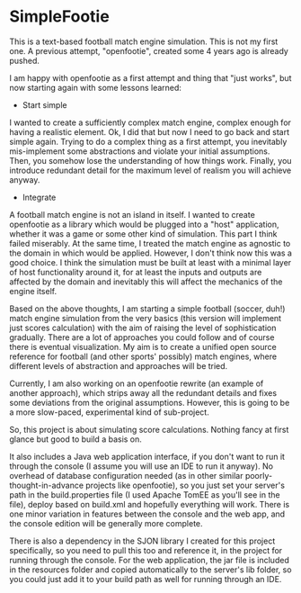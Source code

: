 SimpleFootie
============
This is a text-based football match engine simulation. This is not my first one. A previous attempt, "openfootie", 
created some 4 years ago is already pushed.

I am happy with openfootie as a first attempt and thing that "just works", but now starting again with some lessons learned:

- Start simple

I wanted to create a sufficiently complex match engine, complex enough for having a realistic element. Ok, I did that
but now I need to go back and start simple again. Trying to do a complex thing as a first attempt, you inevitably
mis-implement some abstractions and violate your initial assumptions. Then, you somehow lose the understanding of
how things work. Finally, you introduce redundant detail for the maximum level of realism you will achieve anyway.

- Integrate

A football match engine is not an island in itself. I wanted to create openfootie as a library which would be plugged
into a "host" application, whether it was a game or some other kind of simulation. This part I think failed miserably.
At the same time, I treated the match engine as agnostic to the domain in which would be applied. However, I don't
think now this was a good choice. I think the simulation must be built at least with a minimal layer of host 
functionality around it, for at least the inputs and outputs are affected by the domain and inevitably this will affect 
the mechanics of the engine itself.

Based on the above thoughts, I am starting a simple football (soccer, duh!) match engine simulation from the very basics 
(this version will implement just scores calculation) with the aim of raising the level of sophistication gradually.
There are a lot of approaches you could follow and of course there is eventual visualization. My aim is to create a 
unified open source reference for football (and other sports' possibly) match engines, where different levels of 
abstraction and approaches will be tried.

Currently, I am also working on an openfootie rewrite (an example of another approach), which strips away all the 
redundant details and fixes some deviations from the original assumptions. However, this is going to be a more 
slow-paced, experimental kind of sub-project.

So, this project is about simulating score calculations. Nothing fancy at first glance but good to build
a basis on. 

It also includes a Java web application interface, if you don't want to run it through the console (I assume you will use 
an IDE to run it anyway). No overhead of database configuration needed (as in other similar poorly-thought-in-advance 
projects like openfootie), so you just set your server's path in the build.properties file (I used Apache TomEE as you'll 
see in the file), deploy based on build.xml and hopefully everything will work. There is one minor variation in features 
between the console and the web app, and the console edition will be generally more complete.

There is also a dependency in the SJON library I created for this project specifically, so you need to pull this too and 
reference it, in the project for running through the console. For the web application, the jar file is included in the 
resources folder and copied automatically to the server's lib folder, so you could just add it to your build path as well 
for running through an IDE.
